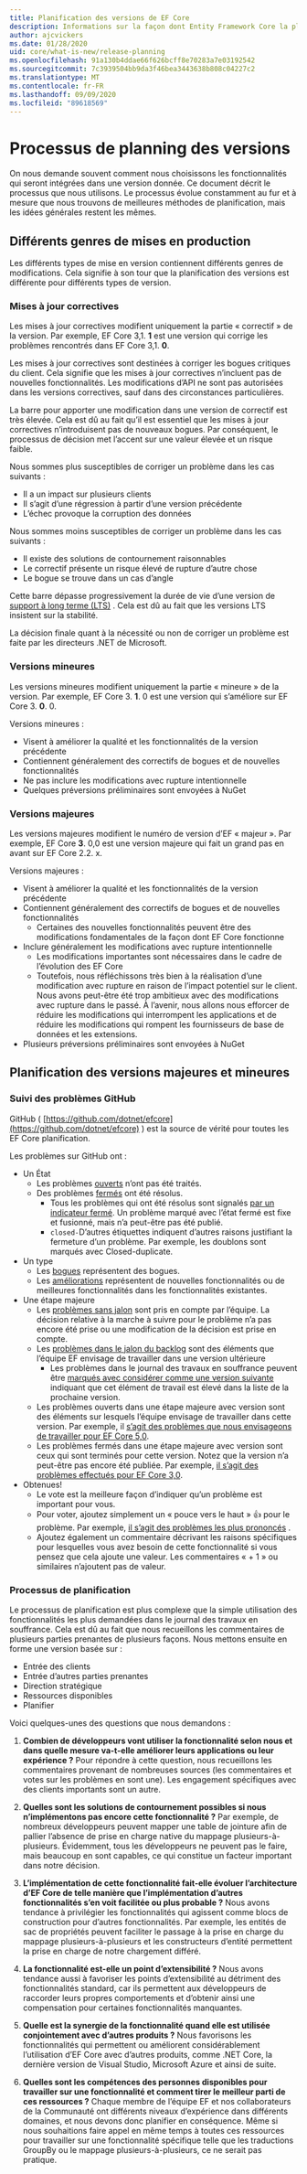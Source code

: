 ```yaml
---
title: Planification des versions de EF Core
description: Informations sur la façon dont Entity Framework Core la planification et la publication sont terminées
author: ajcvickers
ms.date: 01/28/2020
uid: core/what-is-new/release-planning
ms.openlocfilehash: 91a130b4ddae66f626bcff8e70283a7e03192542
ms.sourcegitcommit: 7c3939504bb9da3f46bea3443638b808c04227c2
ms.translationtype: MT
ms.contentlocale: fr-FR
ms.lasthandoff: 09/09/2020
ms.locfileid: "89618569"
---
```

# <a name="release-planning-process"></a>Processus de planning des versions

On nous demande souvent comment nous choisissons les fonctionnalités qui seront intégrées dans une version donnée.
Ce document décrit le processus que nous utilisons.
Le processus évolue constamment au fur et à mesure que nous trouvons de meilleures méthodes de planification, mais les idées générales restent les mêmes.

## <a name="different-kinds-of-releases"></a>Différents genres de mises en production

Les différents types de mise en version contiennent différents genres de modifications.
Cela signifie à son tour que la planification des versions est différente pour différents types de version.

### <a name="patch-releases"></a>Mises à jour correctives

Les mises à jour correctives modifient uniquement la partie « correctif » de la version.
Par exemple, EF Core 3,1. **1** est une version qui corrige les problèmes rencontrés dans EF Core 3,1. **0**.

Les mises à jour correctives sont destinées à corriger les bogues critiques du client.
Cela signifie que les mises à jour correctives n’incluent pas de nouvelles fonctionnalités.
Les modifications d’API ne sont pas autorisées dans les versions correctives, sauf dans des circonstances particulières.

La barre pour apporter une modification dans une version de correctif est très élevée.
Cela est dû au fait qu’il est essentiel que les mises à jour correctives n’introduisent pas de nouveaux bogues.
Par conséquent, le processus de décision met l’accent sur une valeur élevée et un risque faible.

Nous sommes plus susceptibles de corriger un problème dans les cas suivants :
  * Il a un impact sur plusieurs clients
  * Il s’agit d’une régression à partir d’une version précédente
  * L’échec provoque la corruption des données

Nous sommes moins susceptibles de corriger un problème dans les cas suivants :
  * Il existe des solutions de contournement raisonnables
  * Le correctif présente un risque élevé de rupture d’autre chose
  * Le bogue se trouve dans un cas d’angle

Cette barre dépasse progressivement la durée de vie d’une version de [support à long terme (LTS)](https://dotnet.microsoft.com/platform/support/policy/dotnet-core) . Cela est dû au fait que les versions LTS insistent sur la stabilité.

La décision finale quant à la nécessité ou non de corriger un problème est faite par les directeurs .NET de Microsoft.

### <a name="minor-releases"></a>Versions mineures

Les versions mineures modifient uniquement la partie « mineure » de la version.
Par exemple, EF Core 3. **1**. 0 est une version qui s’améliore sur EF Core 3. **0**. 0.

Versions mineures :
* Visent à améliorer la qualité et les fonctionnalités de la version précédente
* Contiennent généralement des correctifs de bogues et de nouvelles fonctionnalités
* Ne pas inclure les modifications avec rupture intentionnelle
* Quelques préversions préliminaires sont envoyées à NuGet

### <a name="major-releases"></a>Versions majeures

Les versions majeures modifient le numéro de version d’EF « majeur ».
Par exemple, EF Core **3**. 0,0 est une version majeure qui fait un grand pas en avant sur EF Core 2.2. x.

Versions majeures :
* Visent à améliorer la qualité et les fonctionnalités de la version précédente
* Contiennent généralement des correctifs de bogues et de nouvelles fonctionnalités
  * Certaines des nouvelles fonctionnalités peuvent être des modifications fondamentales de la façon dont EF Core fonctionne
* Inclure généralement les modifications avec rupture intentionnelle
  * Les modifications importantes sont nécessaires dans le cadre de l’évolution des EF Core
  * Toutefois, nous réfléchissons très bien à la réalisation d’une modification avec rupture en raison de l’impact potentiel sur le client. Nous avons peut-être été trop ambitieux avec des modifications avec rupture dans le passé. À l’avenir, nous allons nous efforcer de réduire les modifications qui interrompent les applications et de réduire les modifications qui rompent les fournisseurs de base de données et les extensions.
* Plusieurs préversions préliminaires sont envoyées à NuGet

## <a name="planning-for-majorminor-releases"></a>Planification des versions majeures et mineures

### <a name="github-issue-tracking"></a>Suivi des problèmes GitHub

GitHub ( [https://github.com/dotnet/efcore](https://github.com/dotnet/efcore) ) est la source de vérité pour toutes les EF Core planification.

Les problèmes sur GitHub ont :

* Un État
  * Les problèmes [ouverts](https://github.com/dotnet/efcore/issues) n’ont pas été traités.
  * Des problèmes [fermés](https://github.com/dotnet/efcore/issues?q=is%3Aissue+is%3Aclosed) ont été résolus.
    * Tous les problèmes qui ont été résolus sont signalés [par un indicateur fermé](https://github.com/dotnet/efcore/issues?q=is%3Aissue+label%3Aclosed-fixed+is%3Aclosed). Un problème marqué avec l’état fermé est fixe et fusionné, mais n’a peut-être pas été publié.
    * `closed-`D’autres étiquettes indiquent d’autres raisons justifiant la fermeture d’un problème. Par exemple, les doublons sont marqués avec Closed-duplicate.
* Un type
  * Les [bogues](https://github.com/dotnet/efcore/issues?q=is%3Aissue+is%3Aopen+label%3Atype-bug) représentent des bogues.
  * Les [améliorations](https://github.com/dotnet/efcore/issues?q=is%3Aissue+is%3Aopen+label%3Atype-enhancement) représentent de nouvelles fonctionnalités ou de meilleures fonctionnalités dans les fonctionnalités existantes.
* Une étape majeure
  * Les [problèmes sans jalon](https://github.com/dotnet/efcore/issues?q=is%3Aopen+is%3Aissue+no%3Amilestone) sont pris en compte par l’équipe. La décision relative à la marche à suivre pour le problème n’a pas encore été prise ou une modification de la décision est prise en compte.
  * Les [problèmes dans le jalon du backlog](https://github.com/dotnet/efcore/issues?q=is%3Aopen+is%3Aissue+milestone%3ABacklog) sont des éléments que l’équipe EF envisage de travailler dans une version ultérieure
    * Les problèmes dans le journal des travaux en souffrance peuvent être [marqués avec considérer comme une version suivante](https://github.com/dotnet/efcore/issues?q=is%3Aissue+is%3Aopen+label%3Aconsider-for-next-release) indiquant que cet élément de travail est élevé dans la liste de la prochaine version.
  * Les problèmes ouverts dans une étape majeure avec version sont des éléments sur lesquels l’équipe envisage de travailler dans cette version. Par exemple, il [s’agit des problèmes que nous envisageons de travailler pour EF Core 5,0](https://github.com/dotnet/efcore/issues?q=is%3Aopen+is%3Aissue+milestone%3A5.0.0).
  * Les problèmes fermés dans une étape majeure avec version sont ceux qui sont terminés pour cette version. Notez que la version n’a peut-être pas encore été publiée. Par exemple, [il s’agit des problèmes effectués pour EF Core 3,0](https://github.com/dotnet/efcore/issues?q=is%3Aissue+milestone%3A3.0.0+is%3Aclosed).
* Obtenues!
  * Le vote est la meilleure façon d’indiquer qu’un problème est important pour vous.
  * Pour voter, ajoutez simplement un « pouce vers le haut » 👍 pour le problème. Par exemple, [il s’agit des problèmes les plus prononcés](https://github.com/dotnet/efcore/issues?q=is%3Aissue+is%3Aopen+sort%3Areactions-%2B1-desc) .
  * Ajoutez également un commentaire décrivant les raisons spécifiques pour lesquelles vous avez besoin de cette fonctionnalité si vous pensez que cela ajoute une valeur. Les commentaires « + 1 » ou similaires n’ajoutent pas de valeur.

### <a name="the-planning-process"></a>Processus de planification

Le processus de planification est plus complexe que la simple utilisation des fonctionnalités les plus demandées dans le journal des travaux en souffrance.
Cela est dû au fait que nous recueillons les commentaires de plusieurs parties prenantes de plusieurs façons.
Nous mettons ensuite en forme une version basée sur :

* Entrée des clients
* Entrée d’autres parties prenantes
* Direction stratégique
* Ressources disponibles
* Planifier

Voici quelques-unes des questions que nous demandons :

1. **Combien de développeurs vont utiliser la fonctionnalité selon nous et dans quelle mesure va-t-elle améliorer leurs applications ou leur expérience ?** Pour répondre à cette question, nous recueillons les commentaires provenant de nombreuses sources (les commentaires et votes sur les problèmes en sont une). Les engagement spécifiques avec des clients importants sont un autre.

2. **Quelles sont les solutions de contournement possibles si nous n’implémentons pas encore cette fonctionnalité ?** Par exemple, de nombreux développeurs peuvent mapper une table de jointure afin de pallier l’absence de prise en charge native du mappage plusieurs-à-plusieurs. Évidemment, tous les développeurs ne peuvent pas le faire, mais beaucoup en sont capables, ce qui constitue un facteur important dans notre décision.

3. **L’implémentation de cette fonctionnalité fait-elle évoluer l’architecture d’EF Core de telle manière que l’implémentation d’autres fonctionnalités s’en voit facilitée ou plus probable ?** Nous avons tendance à privilégier les fonctionnalités qui agissent comme blocs de construction pour d’autres fonctionnalités. Par exemple, les entités de sac de propriétés peuvent faciliter le passage à la prise en charge du mappage plusieurs-à-plusieurs et les constructeurs d’entité permettent la prise en charge de notre chargement différé.

4. **La fonctionnalité est-elle un point d’extensibilité ?** Nous avons tendance aussi à favoriser les points d’extensibilité au détriment des fonctionnalités standard, car ils permettent aux développeurs de raccorder leurs propres comportements et d’obtenir ainsi une compensation pour certaines fonctionnalités manquantes.

5. **Quelle est la synergie de la fonctionnalité quand elle est utilisée conjointement avec d’autres produits ?** Nous favorisons les fonctionnalités qui permettent ou améliorent considérablement l’utilisation d’EF Core avec d’autres produits, comme .NET Core, la dernière version de Visual Studio, Microsoft Azure et ainsi de suite.

6. **Quelles sont les compétences des personnes disponibles pour travailler sur une fonctionnalité et comment tirer le meilleur parti de ces ressources ?** Chaque membre de l’équipe EF et nos collaborateurs de la Communauté ont différents niveaux d’expérience dans différents domaines, et nous devons donc planifier en conséquence. Même si nous souhaitions faire appel en même temps à toutes ces ressources pour travailler sur une fonctionnalité spécifique telle que les traductions GroupBy ou le mappage plusieurs-à-plusieurs, ce ne serait pas pratique.

